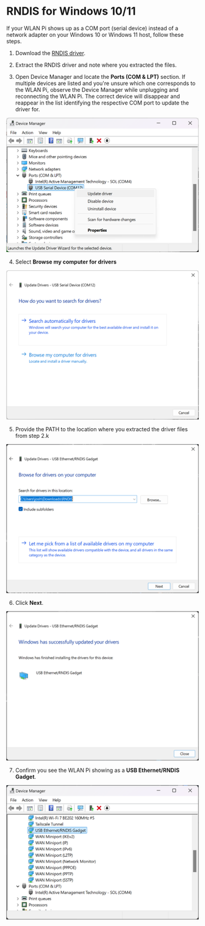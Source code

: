 # RNDIS for Windows 10/11

If your WLAN Pi shows up as a COM port (serial device) instead of a network adapter on your Windows 10 or Windows 11 host, follow these steps.

1. Download the [RNDIS driver](https://github.com/WLAN-Pi/drivers/raw/refs/heads/main/RNDIS.zip).

2. Extract the RNDIS driver and note where you extracted the files.

3. Open Device Manager and locate the **Ports (COM & LPT)** section. If multiple devices are listed and you're unsure which one corresponds to the WLAN Pi, observe the Device Manager while unplugging and reconnecting the WLAN Pi. The correct device will disappear and reappear in the list identifying the respective COM port to update the driver for.

![](1.png)

4. Select **Browse my computer for drivers**

![](2.png)

5. Provide the PATH to the location where you extracted the driver files from step 2.k

![](3.png)

6. Click **Next**.

![](4.png)

7. Confirm you see the WLAN Pi showing as a **USB Ethernet/RNDIS Gadget**.

![](5.png)